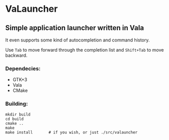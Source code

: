 VaLauncher
==========

Simple application launcher written in Vala
-------------------------------------------

It even supports some kind of autocompletion and command history.

Use `Tab` to move forward through the completion list and `Shift+Tab` to move backward.

### Dependecies:

* GTK+3
* Vala
* CMake

### Building:

	mkdir build
	cd build
	cmake ..
	make
	make install       # if you wish, or just ./src/valauncher
